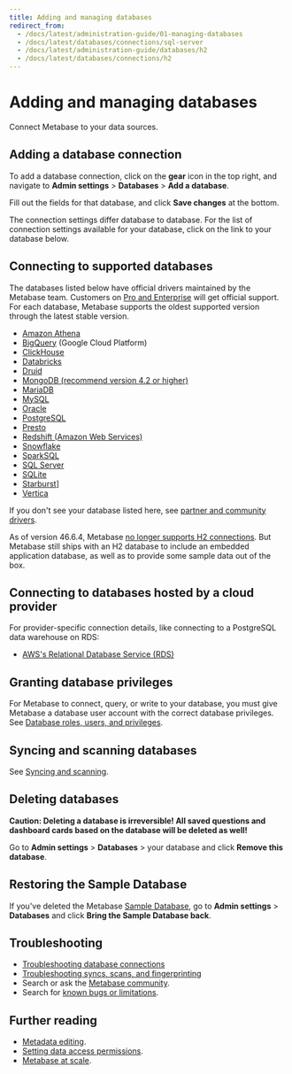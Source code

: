 ```yaml
---
title: Adding and managing databases
redirect_from:
  - /docs/latest/administration-guide/01-managing-databases
  - /docs/latest/databases/connections/sql-server
  - /docs/latest/administration-guide/databases/h2
  - /docs/latest/databases/connections/h2
---
```


# Adding and managing databases

Connect Metabase to your data sources.

## Adding a database connection

To add a database connection, click on the **gear** icon in the top right, and navigate to **Admin settings** > **Databases** > **Add a database**.

Fill out the fields for that database, and click **Save changes** at the bottom.

The connection settings differ database to database. For the list of connection settings available for your database, click on the link to your database below.

## Connecting to supported databases

The databases listed below have official drivers maintained by the Metabase team. Customers on [Pro and Enterprise](https://www.metabase.com/pricing) will get official support. For each database, Metabase supports the oldest supported version through the latest stable version.

- [Amazon Athena](./connections/athena.md)
- [BigQuery](./connections/bigquery.md) (Google Cloud Platform)
- [ClickHouse](./connections/clickhouse.md)
- [Databricks](./connections/databricks.md)
- [Druid](./connections/druid.md)
- [MongoDB (recommend version 4.2 or higher)](./connections/mongodb.md)
- [MariaDB](./connections/mariadb.md)
- [MySQL](./connections/mysql.md)
- [Oracle](./connections/oracle.md)
- [PostgreSQL](./connections/postgresql.md)
- [Presto](./connections/presto.md)
- [Redshift (Amazon Web Services)](./connections/redshift.md)
- [Snowflake](./connections/snowflake.md)
- [SparkSQL](./connections/sparksql.md)
- [SQL Server](./connections/sql-server.md)
- [SQLite](./connections/sqlite.md)
- [Starburst](./connections/starburst.md)]
- [Vertica](./connections/vertica.md)

If you don't see your database listed here, see [partner and community drivers](../developers-guide/partner-and-community-drivers.md#partner-drivers).

As of version 46.6.4, Metabase [no longer supports H2 connections](https://www.metabase.com/blog/vulnerability-post-mortem). But Metabase still ships with an H2 database to include an embedded application database, as well as to provide some sample data out of the box.

## Connecting to databases hosted by a cloud provider

For provider-specific connection details, like connecting to a PostgreSQL data warehouse on RDS:

- [AWS's Relational Database Service (RDS)](./connections/aws-rds.md)

## Granting database privileges

For Metabase to connect, query, or write to your database, you must give Metabase a database user account with the correct database privileges. See [Database roles, users, and privileges](./users-roles-privileges.md).

## Syncing and scanning databases

See [Syncing and scanning](./sync-scan.md).

## Deleting databases

**Caution: Deleting a database is irreversible! All saved questions and dashboard cards based on the database will be deleted as well!**

Go to **Admin settings** > **Databases** > your database and click **Remove this database**.

## Restoring the Sample Database

If you've deleted the Metabase [Sample Database](https://www.metabase.com/glossary/sample_database), go to **Admin settings** > **Databases** and click **Bring the Sample Database back**.

## Troubleshooting

- [Troubleshooting database connections](../troubleshooting-guide/db-connection.md)
- [Troubleshooting syncs, scans, and fingerprinting](../troubleshooting-guide/sync-fingerprint-scan.md)
- Search or ask the [Metabase community](https://discourse.metabase.com/).
- Search for [known bugs or limitations](../troubleshooting-guide/known-issues.md).

## Further reading

- [Metadata editing](../data-modeling/metadata-editing.md).
- [Setting data access permissions](../permissions/data.md).
- [Metabase at scale](https://www.metabase.com/learn/metabase-basics/administration/administration-and-operation/metabase-at-scale).
